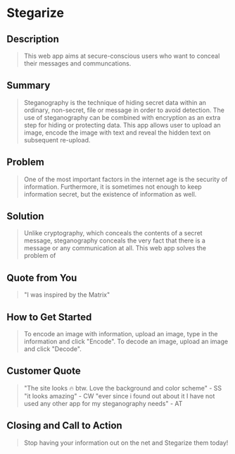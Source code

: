 # Stegarize #

<!--
> This material was originally posted [here](http://www.quora.com/What-is-Amazons-approach-to-product-development-and-product-management). It is reproduced here for posterities sake.

There is an approach called "working backwards" that is widely used at Amazon. They work backwards from the customer, rather than starting with an idea for a product and trying to bolt customers onto it. While working backwards can be applied to any specific product decision, using this approach is especially important when developing new products or features.

For new initiatives a product manager typically starts by writing an internal press release announcing the finished product. The target audience for the press release is the new/updated product's customers, which can be retail customers or internal users of a tool or technology. Internal press releases are centered around the customer problem, how current solutions (internal or external) fail, and how the new product will blow away existing solutions.

If the benefits listed don't sound very interesting or exciting to customers, then perhaps they're not (and shouldn't be built). Instead, the product manager should keep iterating on the press release until they've come up with benefits that actually sound like benefits. Iterating on a press release is a lot less expensive than iterating on the product itself (and quicker!).

If the press release is more than a page and a half, it is probably too long. Keep it simple. 3-4 sentences for most paragraphs. Cut out the fat. Don't make it into a spec. You can accompany the press release with a FAQ that answers all of the other business or execution questions so the press release can stay focused on what the customer gets. My rule of thumb is that if the press release is hard to write, then the product is probably going to suck. Keep working at it until the outline for each paragraph flows.

Oh, and I also like to write press-releases in what I call "Oprah-speak" for mainstream consumer products. Imagine you're sitting on Oprah's couch and have just explained the product to her, and then you listen as she explains it to her audience. That's "Oprah-speak", not "Geek-speak".

Once the project moves into development, the press release can be used as a touchstone; a guiding light. The product team can ask themselves, "Are we building what is in the press release?" If they find they're spending time building things that aren't in the press release (overbuilding), they need to ask themselves why. This keeps product development focused on achieving the customer benefits and not building extraneous stuff that takes longer to build, takes resources to maintain, and doesn't provide real customer benefit (at least not enough to warrant inclusion in the press release).
 -->

<!-- ## Simple Steganogaphy ##
  > Name the product in a way the reader (i.e. your target customers) will understand. -->

## Description ##
  > This web app aims at secure-conscious users who want to conceal their messages and communcations.

## Summary ##
  > Steganography is the technique of hiding secret data within an ordinary, non-secret, file or message in order to avoid detection. The use of steganography can be combined with encryption as an extra step for hiding or protecting data. This app allows user to upload an image, encode the image with text and reveal the hidden text on subsequent re-upload.

## Problem ##
  > One of the most important factors in the internet age is the security of information. Furthermore, it is sometimes not enough to keep information secret, but the existence of information as well.

## Solution ##
  > Unlike cryptography, which conceals the contents of a secret message, steganography conceals the very fact that there is a message or any communication at all. This web app solves the problem of 

## Quote from You ##
  > "I was inspired by the Matrix" 

## How to Get Started ##
  > To encode an image with information, upload an image, type in the information and click "Encode".
  > To decode an image, upload an image and click "Decode".

## Customer Quote ##
  > "The site looks 🔥 btw. Love the background and color scheme" - SS
  > "it looks amazing" - CW
  > "ever since i found out about it I have not used any other app for my steganography needs" - AT

## Closing and Call to Action ##
  > Stop having your information out on the net and Stegarize them today!
